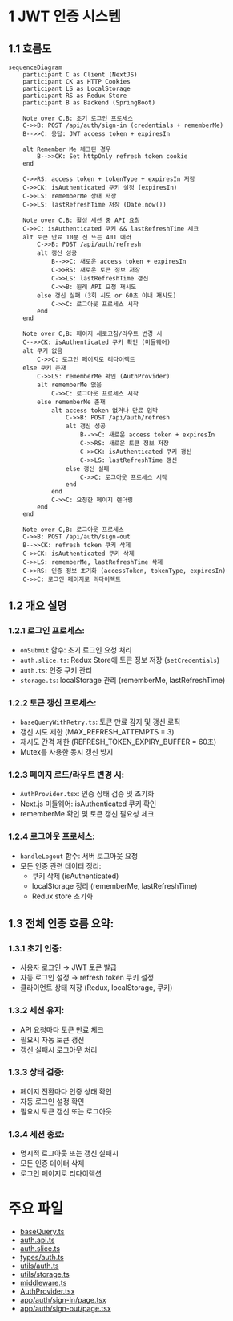 # 1 JWT 인증 시스템

## 1.1 흐름도

```mermaid
sequenceDiagram
    participant C as Client (NextJS)
    participant CK as HTTP Cookies
    participant LS as LocalStorage
    participant RS as Redux Store
    participant B as Backend (SpringBoot)
    
    Note over C,B: 초기 로그인 프로세스
    C->>B: POST /api/auth/sign-in (credentials + rememberMe)
    B-->>C: 응답: JWT access token + expiresIn
    
    alt Remember Me 체크된 경우
        B-->>CK: Set httpOnly refresh token cookie
    end
    
    C->>RS: access token + tokenType + expiresIn 저장
    C->>CK: isAuthenticated 쿠키 설정 (expiresIn)
    C->>LS: rememberMe 상태 저장
    C->>LS: lastRefreshTime 저장 (Date.now())
    
    Note over C,B: 활성 세션 중 API 요청
    C->>C: isAuthenticated 쿠키 && lastRefreshTime 체크
    alt 토큰 만료 10분 전 또는 401 에러
        C->>B: POST /api/auth/refresh
        alt 갱신 성공
            B-->>C: 새로운 access token + expiresIn
            C->>RS: 새로운 토큰 정보 저장
            C->>LS: lastRefreshTime 갱신
            C->>B: 원래 API 요청 재시도
        else 갱신 실패 (3회 시도 or 60초 이내 재시도)
            C->>C: 로그아웃 프로세스 시작
        end
    end
    
    Note over C,B: 페이지 새로고침/라우트 변경 시
    C-->>CK: isAuthenticated 쿠키 확인 (미들웨어)
    alt 쿠키 없음
        C->>C: 로그인 페이지로 리다이렉트
    else 쿠키 존재
        C->>LS: rememberMe 확인 (AuthProvider)
        alt rememberMe 없음
            C->>C: 로그아웃 프로세스 시작
        else rememberMe 존재
            alt access token 없거나 만료 임박
                C->>B: POST /api/auth/refresh
                alt 갱신 성공
                    B-->>C: 새로운 access token + expiresIn
                    C->>RS: 새로운 토큰 정보 저장
                    C->>CK: isAuthenticated 쿠키 갱신
                    C->>LS: lastRefreshTime 갱신
                else 갱신 실패
                    C->>C: 로그아웃 프로세스 시작
                end
            end
            C->>C: 요청한 페이지 렌더링
        end
    end
    
    Note over C,B: 로그아웃 프로세스
    C->>B: POST /api/auth/sign-out
    B-->>CK: refresh token 쿠키 삭제
    C->>CK: isAuthenticated 쿠키 삭제
    C->>LS: rememberMe, lastRefreshTime 삭제
    C->>RS: 인증 정보 초기화 (accessToken, tokenType, expiresIn)
    C->>C: 로그인 페이지로 리다이렉트
```

## 1.2 개요 설명

### 1.2.1 로그인 프로세스:

- `onSubmit` 함수: 초기 로그인 요청 처리
- `auth.slice.ts`: Redux Store에 토큰 정보 저장 (`setCredentials`)
- `auth.ts`: 인증 쿠키 관리
- `storage.ts`: localStorage 관리 (rememberMe, lastRefreshTime)

### 1.2.2 토큰 갱신 프로세스:

- `baseQueryWithRetry.ts`: 토큰 만료 감지 및 갱신 로직
- 갱신 시도 제한 (MAX_REFRESH_ATTEMPTS = 3)
- 재시도 간격 제한 (REFRESH_TOKEN_EXPIRY_BUFFER = 60초)
- Mutex를 사용한 동시 갱신 방지

### 1.2.3 페이지 로드/라우트 변경 시:

- `AuthProvider.tsx`: 인증 상태 검증 및 초기화
- Next.js 미들웨어: isAuthenticated 쿠키 확인
- rememberMe 확인 및 토큰 갱신 필요성 체크

### 1.2.4 로그아웃 프로세스:

- `handleLogout` 함수: 서버 로그아웃 요청
- 모든 인증 관련 데이터 정리:
    - 쿠키 삭제 (isAuthenticated)
    - localStorage 정리 (rememberMe, lastRefreshTime)
    - Redux store 초기화

## 1.3 전체 인증 흐름 요약:

### 1.3.1 초기 인증:

- 사용자 로그인 → JWT 토큰 발급
- 자동 로그인 설정 → refresh token 쿠키 설정
- 클라이언트 상태 저장 (Redux, localStorage, 쿠키)

### 1.3.2 세션 유지:

- API 요청마다 토큰 만료 체크
- 필요시 자동 토큰 갱신
- 갱신 실패시 로그아웃 처리

### 1.3.3 상태 검증:

- 페이지 전환마다 인증 상태 확인
- 자동 로그인 설정 확인
- 필요시 토큰 갱신 또는 로그아웃

### 1.3.4 세션 종료:

- 명시적 로그아웃 또는 갱신 실패시
- 모든 인증 데이터 삭제
- 로그인 페이지로 리다이렉션

# 주요 파일

* [baseQuery.ts](/src/store/baseQuery.ts)
* [auth.api.ts](/src/store/auth/api.ts)
* [auth.slice.ts](/src/store/auth/slice.ts)
* [types/auth.ts](/src/types/auth.ts)
* [utils/auth.ts](/src/utils/auth.ts)
* [utils/storage.ts](/src/utils/storage.ts)
* [middleware.ts](/src/middleware.ts)
* [AuthProvider.tsx](/src/providers/auth/AuthProvider.tsx)
* [app/auth/sign-in/page.tsx](/src/app/auth/sign-in/page.tsx)
* [app/auth/sign-out/page.tsx](/src/app/auth/sign-out/page.tsx)